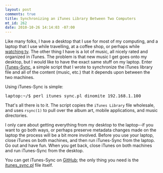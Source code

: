 ```yaml
--- 
layout: post
comments: true
title: Synchronizing an iTunes Library Between Two Computers
mt_id: 262
date: 2010-10-26 14:14:03 -07:00
---
```

Like many folks, I have a desktop that I use for most of my computing, and a laptop that I use while travelling, at a coffee shop, or perhaps while <a href="http://www.suntimes.com/technology/ihnatko/2745228,ihnatko-multitasking-twitter-internet-092510.article">watching tv</a>.  The other thing I have is a lot of music, all nicely rated and organized in iTunes. The problem is that new music I get goes onto my desktop, but I would like to have the exact same stuff on my laptop.  Enter <a href="http://github.com/dinomite/iTunes-Sync">iTunes-Sync</a>, a simple script that I wrote to synchronize the iTunes library file and all of the content (music, etc.) that it depends upon between the two machines.  

Using iTunes-Sync is simple:

<pre lang="bash">
laptop:~/$ perl itunes_sync.pl dinomite 192.168.1.100
</pre>

That's all there is to it.  The script copies the `iTunes Library` file wholesale, and uses `rsync(1)` to pull over the album art, mobile applications, and music directories.

I only care about getting everything from my desktop to the laptop--if you want to go both ways, or perhaps preserve metadata changes made on the laptop the process will be a bit more involved.  Before you use your laptop, close iTunes on both machines, and then run iTunes-Sync from the laptop.  Go out and have fun.  When you get back, close iTunes on both machines and run iTunes-Sync from the desktop.

You can get iTunes-Sync on [GitHub](http://github.com/dinomite/iTunes-Sync); the only thing you need is the [itunes_sync.pl](http://github.com/dinomite/iTunes-Sync/raw/master/itunes_sync.pl) file itself. 
